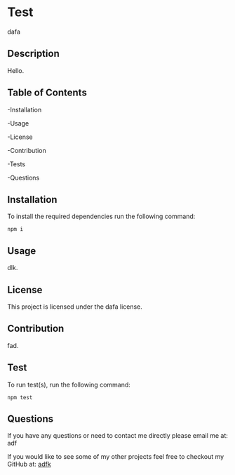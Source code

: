 # Test

dafa

## Description
Hello.

## Table of Contents
-Installation

-Usage

-License

-Contribution

-Tests

-Questions

## Installation
To install the required dependencies run the following command:

    npm i
    
## Usage
dlk.

## License 
This project is licensed under the dafa license.

## Contribution
fad.

## Test
To run test(s), run the following command:

    npm test

## Questions
If you have any questions or need to contact me directly please email me at:
adf

If you would like to see some of my other projects feel free to checkout my GitHub at:
[adfk](https://github.com/adfk)
